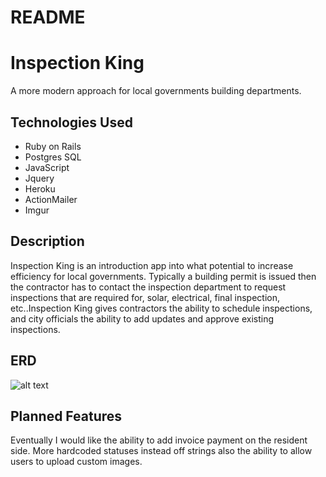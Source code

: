 # README

# Inspection King

A more modern approach for local governments building departments.

## Technologies Used

* Ruby on Rails
* Postgres SQL
* JavaScript
* Jquery
* Heroku
* ActionMailer
* Imgur


## Description

Inspection King is an introduction app into what potential to increase efficiency for local governments.  Typically a building permit is issued then the contractor has to contact the inspection department to request inspections that are required for, solar, electrical, final inspection, etc..Inspection King gives contractors the ability to schedule inspections, and city officials the ability to add updates and approve existing inspections.

## ERD

![alt text]('http://i.imgur.com/UP3IEI2.jpg')

## Planned Features

Eventually I would like the ability to add invoice payment on the resident side. More hardcoded statuses instead off strings also the ability to allow users to upload custom images. 
